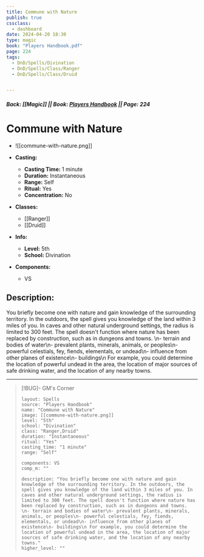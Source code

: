 ```yaml
---
title: Commune with Nature
publish: true
cssclass:
  - dashboard
date: 2024-04-20 18:30
type: magic
book: "Players Handbook.pdf"
page: 224
tags:
  - DnD/Spells/Divination
  - DnD/Spells/Class/Ranger
  - DnD/Spells/Class/Druid


---
```


##### Back: [[Magic]] || Book: [Players Handbook](https://drive.google.com/drive/folders/1O5bhpYizcIT5xxAoLOuzCRht_PVS7VSG?usp=sharing) || Page: 224

# Commune with Nature
- ![[commune-with-nature.png]]
- **Casting:**
    - **Casting Time:** 1 minute
    - **Duration:** Instantaneous
    - **Range:** Self
    - **Ritual:** Yes
    - **Concentration:** No
- **Classes:**
    - [[Ranger]]
    - [[Druid]]

- **Info:**
    - **Level:** 5th
    - **School:** Divination
- **Components:**
    - VS


## Description:
You briefly become one with nature and gain knowledge of the surrounding territory. In the outdoors, the spell gives you knowledge of the land within 3 miles of you. In caves and other natural underground settings, the radius is limited to 300 feet. The spell doesn't function where nature has been replaced by construction, such as in dungeons and towns. \n- terrain and bodies of water\n- prevalent plants, minerals, animals, or peoples\n- powerful celestials, fey, fiends, elementals, or undead\n- influence from other planes of existence\n- buildings\n For example, you could determine the location of powerful undead in the area, the location of major sources of safe drinking water, and the location of any nearby towns.



---

> [!BUG]- GM's Corner
>
> ```statblock
> layout: Spells
> source: "Players Handbook"
> name: "Commune with Nature"
> image: [[commune-with-nature.png]]
> level: "5th"
> school: "Divination"
> class: "Ranger,Druid"
> duration: "Instantaneous"
> ritual: "Yes"
> casting_time: "1 minute"
> range: "Self"
>
> components: VS
> comp_m: ""
>
> description: "You briefly become one with nature and gain knowledge of the surrounding territory. In the outdoors, the spell gives you knowledge of the land within 3 miles of you. In caves and other natural underground settings, the radius is limited to 300 feet. The spell doesn't function where nature has been replaced by construction, such as in dungeons and towns. \n- terrain and bodies of water\n- prevalent plants, minerals, animals, or peoples\n- powerful celestials, fey, fiends, elementals, or undead\n- influence from other planes of existence\n- buildings\n For example, you could determine the location of powerful undead in the area, the location of major sources of safe drinking water, and the location of any nearby towns."
> higher_level: ""
> ```
